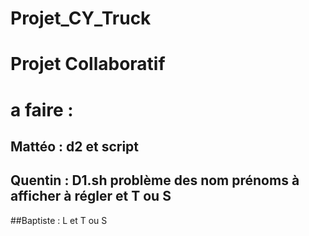 # Projet_CY_Truck

# Projet Collaboratif

# a faire :
## Mattéo : d2 et script
## Quentin : D1.sh problème des nom prénoms à afficher à régler et T ou S
##Baptiste : L et T ou S
